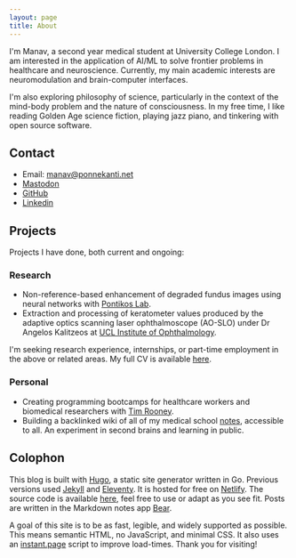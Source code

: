 ```yaml
---
layout: page
title: About
---
```


I'm Manav, a second year medical student at University College London. I am interested in the application of AI/ML to solve frontier problems in healthcare and neuroscience. Currently, my main academic interests are neuromodulation and brain-computer interfaces.

I'm also exploring philosophy of science, particularly in the context of the mind-body problem and the nature of consciousness. In my free time, I like reading Golden Age science fiction, playing jazz piano, and tinkering with open source software.

## Contact

- Email: manav@ponnekanti.net
- <a rel="me" href="https://med-mastodon.com/@manav">Mastodon</a>
- [GitHub](https://github.com/mnvpn)
- [Linkedin](https://linkedin.com/in/manavponnekanti)

## Projects

Projects I have done, both current and ongoing:

### Research

- Non-reference-based enhancement of degraded fundus images using neural networks with [Pontikos Lab](https://pontikoslab.com).
- Extraction and processing of keratometer values produced by the adaptive optics scanning laser ophthalmoscope (AO-SLO) under Dr Angelos Kalitzeos at [UCL Institute of Ophthalmology](https://www.ucl.ac.uk/ioo/).

I'm seeking research experience, internships, or part-time employment in the above or related areas. My full CV is available [here](/assets/CV.pdf).

### Personal

- Creating programming bootcamps for healthcare workers and biomedical researchers with [Tim Rooney](https://twitter.com/tjrwriting).
- Building a backlinked wiki of all of my medical school [notes](/notes), accessible to all. An experiment in second brains and learning in public.

## Colophon

This blog is built with [Hugo](https://gohugo.io/), a static site generator written in Go. Previous versions used [Jekyll](https://jekyllrb.com) and [Eleventy](https://11ty.dev). It is hosted for free on [Netlify](https://netlify.com). The source code is available [here](https://github.com/mnvpn/website), feel free to use or adapt as you see fit. Posts are written in the Markdown notes app [Bear](https://bear.app).

A goal of this site is to be as fast, legible, and widely supported as possible. This means semantic HTML, no JavaScript, and minimal CSS. It also uses an [instant.page](https://instant.page) script to improve load-times. Thank you for visiting!